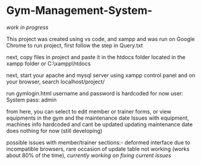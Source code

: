 # Gym-Management-System-
*work in progress*

This project was created using vs code, and xampp and was run on Google Chrome
to run project, first follow the step in Query.txt

next, copy files in project and paste it in the htdocs folder located in the xampp folder
or C:\xampp\htdocs

next, start your apache and mysql server using xampp control panel and on your browser, search localhost/project/

run gymlogin.html
username and password is hardcoded for now
user: System
pass: admin

from here, you can select to edit member or trainer forms, or view equipments in the gym and the maintenance date
Issues with equipment, 
machines info hardcoded and cant be updated
updating maintenance date does nothing for now (still developing)

possible issues with member/trainer sections:-
deformed interface due to incompatible browsers,
rare occasion of update table not working (works about 80% of the time),
*currently working on fixing current issues*
